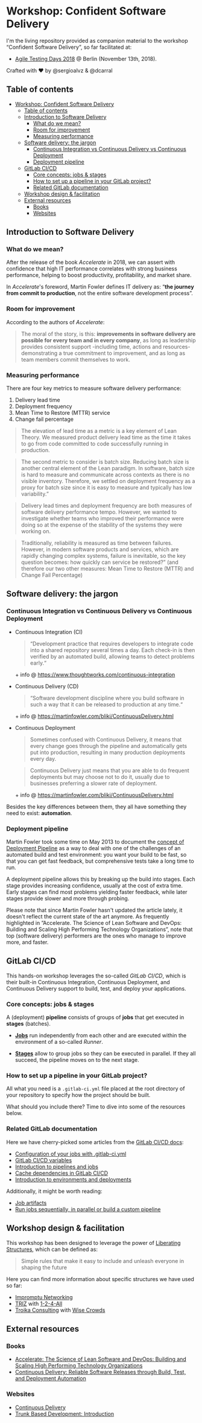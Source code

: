 # Workshop: Confident Software Delivery

I'm the living repository provided as companion material to the workshop “Confident Software Delivery”, so far facilitated at:

- [Agile Testing Days 2018](https://agiletestingdays.com/2018/session/confident-software-delivery/) @ Berlin (November 13th, 2018).

Crafted with ❤️ by @sergioalvz & @dcarral

## Table of contents

<!-- TOC depthFrom:1 depthTo:6 withLinks:1 updateOnSave:1 orderedList:0 -->

- [Workshop: Confident Software Delivery](#workshop-confident-software-delivery)
	- [Table of contents](#table-of-contents)
	- [Introduction to Software Delivery](#introduction-to-software-delivery)
		- [What do we mean?](#what-do-we-mean)
		- [Room for improvement](#room-for-improvement)
		- [Measuring performance](#measuring-performance)
	- [Software delivery: the jargon](#software-delivery-the-jargon)
		- [Continuous Integration vs Continuous Delivery vs Continuous Deployment](#continuous-integration-vs-continuous-delivery-vs-continuous-deployment)
		- [Deployment pipeline](#deployment-pipeline)
	- [GitLab CI/CD](#gitlab-cicd)
		- [Core concepts: jobs & stages](#core-concepts-jobs-stages)
		- [How to set up a pipeline in your GitLab project?](#how-to-set-up-a-pipeline-in-your-gitlab-project)
		- [Related GitLab documentation](#related-gitlab-documentation)
	- [Workshop design & facilitation](#workshop-design-facilitation)
	- [External resources](#external-resources)
		- [Books](#books)
		- [Websites](#websites)

<!-- /TOC -->

## Introduction to Software Delivery

### What do we mean? 

After the release of the book *Accelerate* in 2018, we can assert with confidence that high IT performance correlates with strong business performance, helping to boost productivity, profitability, and market share.

In *Accelerate*'s foreword, Martin Fowler defines IT delivery as: “**the journey from commit to production**, not the entire software development process”.

### Room for improvement

According to the authors of *Accelerate*:

> The moral of the story, is this: **improvements in software delivery are possible for every team and in every company**, as long as leadership provides consistent support -including time, actions and resources- demonstrating a true commitment to improvement, and as long as team members commit themselves to work.

### Measuring performance

There are four key metrics to measure software delivery performance:

1. Delivery lead time
2. Deployment frequency
3. Mean Time to Restore (MTTR) service
4. Change fail percentage
  
> The elevation of lead time as a metric is a key element of Lean Theory. We measured product delivery lead time as the time it takes to go from code committed to code successfully running in production.

> The second metric to consider is batch size. Reducing batch size is another central element of the Lean paradigm. In software, batch size is hard to measure and communicate across contexts as there is no visible inventory. Therefore, we settled on deployment frequency as a proxy for batch size since it is easy to measure and typically has low variability.”
  
> Delivery lead times and deployment frequency are both measures of software delivery performance tempo. However, we wanted to investigate whether teams who improved their performance were doing so at the expense of the stability of the systems they were working on.

> Traditionally, reliability is measured as time between failures. However, in modern software products and services, which are rapidly changing complex systems, failure is inevitable, so the key question becomes: how quickly can service be restored?” (and therefore our two other measures: Mean Time to Restore (MTTR) and Change Fail Percentage)

## Software delivery: the jargon

### Continuous Integration vs Continuous Delivery vs Continuous Deployment

- Continuous Integration (CI)

  > “Development practice that requires developers to integrate code into a shared repository several times a day. Each check-in is then verified by an automated build, allowing teams to detect problems early.“

  \+ info @ https://www.thoughtworks.com/continuous-integration

- Continuous Delivery (CD)

  > “Software development discipline where you build software in such a way that it can be released to production at any time.“

  \+ info @ https://martinfowler.com/bliki/ContinuousDelivery.html

- Continuous Deployment

  > Sometimes confused with Continuous Delivery, it means that every change goes through the pipeline and automatically gets put into production, resulting in many production deployments every day.

  > Continuous Delivery just means that you are able to do frequent deployments but may choose not to do it, usually due to businesses preferring a slower rate of deployment.

  \+ info @ https://martinfowler.com/bliki/ContinuousDelivery.html

Besides the key differences between them, they all have something they need to exist: **automation**.

### Deployment pipeline

Martin Fowler took some time on May 2013 to document the [concept of Deployment Pipeline](<(https://martinfowler.com/bliki/DeploymentPipeline.html)>) as a way to deal with one of the challenges of an automated build and test environment: you want your build to be fast, so that you can get fast feedback, but comprehensive tests take a long time to run.

A deployment pipeline allows this by breaking up the build into stages. Each stage provides increasing confidence, usually at the cost of extra time. Early stages can find most problems yielding faster feedback, while later stages provide slower and more through probing.

Please note that since Martin Fowler hasn't updated the article lately, it doesn't reflect the current state of the art anymore. As frequently highlighted in ”Accelerate. The Science of Lean Software and DevOps: Building and Scaling High Performing Technology Organizations”, note that top (software delivery) performers are the ones who manage to improve more, and faster.

## GitLab CI/CD

This hands-on workshop leverages the so-called *GitLab CI/CD*, which is their built-in Continuous Integration, Continuous Deployment, and Continuous Delivery support to build, test, and deploy your applications.

### Core concepts: jobs & stages

A (deployment) **pipeline** consists of groups of **jobs** that get executed in **stages** (batches).

- [**Jobs**](https://docs.gitlab.com/ee/ci/yaml/README.html#jobs) run independently from each other and are executed within the environment of a so-called _Runner_.

- [**Stages**](https://docs.gitlab.com/ee/ci/yaml/README.html#stages) allow to group jobs so they can be executed in parallel. If they all succeed, the pipeline moves on to the next stage.

### How to set up a pipeline in your GitLab project?

All what you need is a `.gitlab-ci.yml` file placed at the root directory of your repository to specify how the project should be built.

What should you include there? Time to dive into some of the resources below.

### Related GitLab documentation

Here we have cherry-picked some articles from the [GitLab CI/CD docs](https://docs.gitlab.com/ee/ci/README.html):

- [Configuration of your jobs with .gitlab-ci.yml](https://docs.gitlab.com/ee/ci/yaml/)
- [GitLab CI/CD variables](https://docs.gitlab.com/ee/ci/variables/README.html)
- [Introduction to pipelines and jobs](https://docs.gitlab.com/ee/ci/pipelines.html)
- [Cache dependencies in GitLab CI/CD](https://docs.gitlab.com/ee/ci/caching/)
- [Introduction to environments and deployments](https://docs.gitlab.com/ee/ci/environments.html)

Additionally, it might be worth reading:

- [Job artifacts](https://docs.gitlab.com/ee/user/project/pipelines/job_artifacts.html)
- [Run jobs sequentially, in parallel or build a custom pipeline](https://about.gitlab.com/2016/07/29/the-basics-of-gitlab-ci/)

## Workshop design & facilitation

This workshop has been designed to leverage the power of [Liberating Structures](http://www.liberatingstructures.com/), which can be defined as:

> Simple rules that make it easy to include and unleash everyone in shaping the future

Here you can find more information about specific structures we have used so far:

- [Impromptu Networking](http://www.liberatingstructures.com/2-impromptu-networking/)
- [TRIZ](http://www.liberatingstructures.com/6-making-space-with-triz/) with [1-2-4-All](http://www.liberatingstructures.com/1-1-2-4-all/)
- [Troika Consulting](http://www.liberatingstructures.com/8-troika-consulting/) with [Wise Crowds](http://www.liberatingstructures.com/13-wise-crowds/)

## External resources 

### Books

- [Accelerate: The Science of Lean Software and DevOps: Building and Scaling High Performing Technology Organizations](https://www.amazon.com/Accelerate-Software-Performing-Technology-Organizations/dp/1942788339)
- [Continuous Delivery: Reliable Software Releases through Build, Test, and Deployment Automation ](https://www.amazon.com/Continuous-Delivery-Deployment-Automation-Addison-Wesley/dp/0321601912)

### Websites

- [Continuous Delivery](https://continuousdelivery.com/)
- [Trunk Based Development: Introduction](https://trunkbaseddevelopment.com/)
